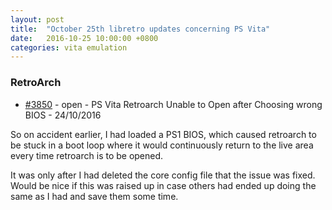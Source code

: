 ```yaml
---
layout: post
title:  "October 25th libretro updates concerning PS Vita"
date:   2016-10-25 10:00:00 +0800
categories: vita emulation
---
```


### RetroArch
- [#3850](https://github.com/libretro/RetroArch/issues/3850) - open - PS Vita Retroarch Unable to Open after Choosing wrong BIOS - 24/10/2016

So on accident earlier, I had loaded a PS1 BIOS, which caused retroarch to be stuck in a boot loop where it would continuously return to the live area every time retroarch is to be opened.

It was only after I had deleted the core config file that the issue was fixed. Would be nice if this was raised up in case others had ended up doing the same as I had and save them some time.
